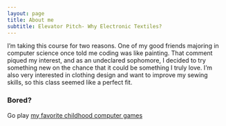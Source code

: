 ```yaml
---
layout: page
title: About me
subtitle: Elevator Pitch- Why Electronic Textiles?
---
```


I’m taking this course for two reasons. One of my good friends majoring in computer science once told me coding was like painting. That comment piqued my interest, and as an undeclared sophomore, I decided to try something new on the chance that it could be something I truly love. I’m also very interested in clothing design and want to improve my sewing skills, so this class seemed like a perfect fit.

### Bored?

Go play [my favorite childhood computer games](http://www.nitrome.com/)
